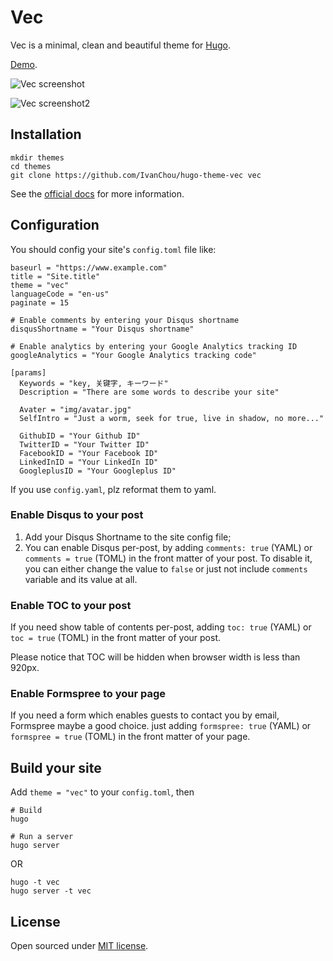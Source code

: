 # Vec

Vec is a minimal, clean and beautiful theme for [Hugo](http://gohugo.io/).

[Demo](http://yii.im).

![Vec screenshot](https://github.com/IvanChou/hugo-theme-vec/blob/master/images/tn.png)

![Vec screenshot2](https://github.com/IvanChou/hugo-theme-vec/blob/master/images/tn2.png)

## Installation

```
mkdir themes
cd themes
git clone https://github.com/IvanChou/hugo-theme-vec vec
```

See the [official docs](http://gohugo.io/themes/installing) for more information.

## Configuration

You should config your site's `config.toml` file like:

```
baseurl = "https://www.example.com"
title = "Site.title"
theme = "vec"
languageCode = "en-us"
paginate = 15

# Enable comments by entering your Disqus shortname
disqusShortname = "Your Disqus shortname"

# Enable analytics by entering your Google Analytics tracking ID
googleAnalytics = "Your Google Analytics tracking code"

[params]
  Keywords = "key, 关键字, キーワード"
  Description = "There are some words to describe your site"
  
  Avater = "img/avatar.jpg"
  SelfIntro = "Just a worm, seek for true, live in shadow, no more..." 
  
  GithubID = "Your Github ID"
  TwitterID = "Your Twitter ID"
  FacebookID = "Your Facebook ID"
  LinkedInID = "Your LinkedIn ID"
  GoogleplusID = "Your Googleplus ID"
```

If you use `config.yaml`, plz reformat them to yaml.

### Enable Disqus to your post

1. Add your Disqus Shortname to the site config file;
2. You can enable Disqus per-post, by adding `comments: true` (YAML) or `comments = true` (TOML) in the front matter of your post. To disable it, you can either change the value to `false` or just not include `comments` variable and its value at all. 

### Enable TOC to your post

If you need show table of contents per-post, adding `toc: true` (YAML) or `toc = true` (TOML) in the front matter of your post.

Please notice that TOC will be hidden when browser width is less than 920px.

### Enable Formspree to your page

If you need a form which enables guests to contact you by email, Formspree maybe a good choice.
just adding `formspree: true` (YAML) or `formspree = true` (TOML) in the front matter of your page.

## Build your site

Add `theme = "vec"` to your `config.toml`, then

```
# Build
hugo

# Run a server
hugo server
```
OR

```
hugo -t vec
hugo server -t vec
```


## License

Open sourced under [MIT license](https://github.com/IvanChou/hugo-theme-vec/blob/master/LICENSE.md).


